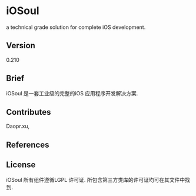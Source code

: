 # iOSoul
a technical grade solution for complete iOS development. 
## Version
0.210

## Brief
iOSoul 是一套工业级的完整的iOS 应用程序开发解决方案.

## Contributes
Daopr.xu, 
## References

## License
iOSoul 所有组件遵循LGPL 许可证.
所包含第三方类库的许可证均可在其文件中找到.
